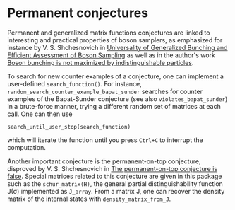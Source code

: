 # Permanent conjectures

Permanent and generalized matrix functions conjectures are linked to interesting and practical properties of boson samplers, as emphasized for instance by V. S. Shchesnovich in [Universality of Generalized Bunching and Efficient Assessment of Boson Sampling](https://arxiv.org/abs/1509.01561) as well as in the author's work [Boson bunching is not maximized by indistinguishable particles](https://arxiv.org/abs/2203.01306).

To search for new counter examples of a conjecture, one can implement a user-defined `search_function()`. For instance, `random_search_counter_example_bapat_sunder` searches for counter examples of the Bapat-Sunder conjecture (see also `violates_bapat_sunder`) in a brute-force manner, trying a different random set of matrices at each call.
One can then use

    search_until_user_stop(search_function)

which will iterate the function until you press `Ctrl+C` to interrupt the computation.

Another important conjecture is the permanent-on-top conjecture, disproved by V. S. Shchesnovich in [The permanent-on-top conjecture is false](https://www.sciencedirect.com/science/article/pii/S0024379515006631).
Special matrices related to this conjecture are given in this package such as the `schur_matrix(H)`, the general partial distinguishability function J(σ) implemented as `J_array`. From a matrix J, one can recover the density matrix of the internal states with `density_matrix_from_J`.
